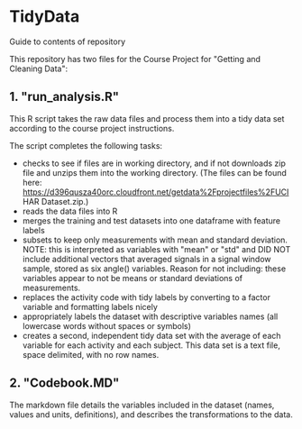 TidyData
========

Guide to contents of repository 

This repository has two files for the Course Project for "Getting and Cleaning Data":

## 1.  "run_analysis.R"  
  
This R script takes the raw data files and process them into a tidy data set according to the course project instructions.

The script completes the following tasks:
* checks to see if files are in working directory, and if not downloads zip file and unzips them into the working directory.  (The files can be found here: https://d396qusza40orc.cloudfront.net/getdata%2Fprojectfiles%2FUCI HAR Dataset.zip.)
* reads the data files into R
* merges the training and test datasets into one dataframe with feature labels
* subsets to keep only measurements with mean and standard deviation.  NOTE: this is interpreted as variables with "mean" or "std" and DID NOT include additional vectors that averaged signals in a signal window sample, stored as six angle() variables. Reason for not including: these variables appear to not be means or standard deviations of measurements.
* replaces the activity code with tidy labels by converting to a factor variable and formatting labels nicely
* appropriately labels the dataset with descriptive variables names (all lowercase words without spaces or symbols)
* creates a second, independent tidy data set with the average of each variable for each activity and each subject.  This data set is a text file, space delimited, with no row names.

## 2.  "Codebook.MD" 

The markdown file details the variables included in the dataset (names, values and units, definitions), and describes the transformations to the data.
